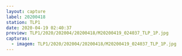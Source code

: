 ```yaml
---
layout: capture
label: 20200418
station: TLP1
date: 2020-04-19 02:40:37
preview: TLP1/2020/202004/20200418/M20200419_024037_TLP_1P.jpg
capturas:
  - imagem: TLP1/2020/202004/20200418/M20200419_024037_TLP_1P.jpg
---
```

